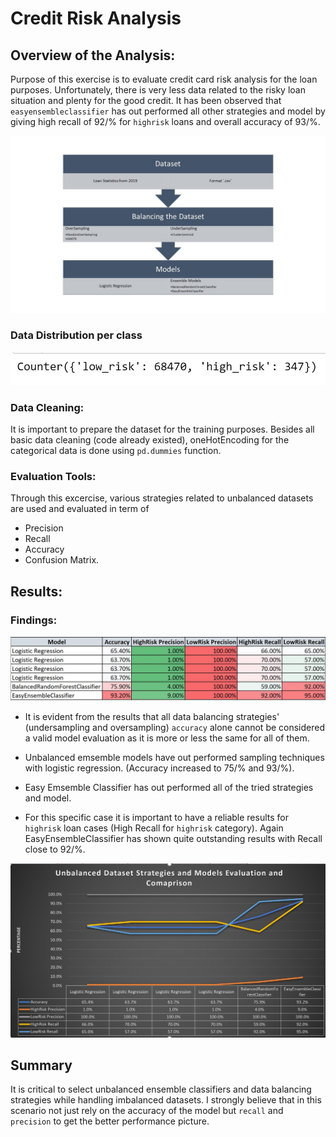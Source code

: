# Credit Risk Analysis
## Overview of the Analysis:

Purpose of this exercise is to evaluate credit card risk analysis for the loan purposes. Unfortunately, there is very less data related to the risky loan situation and plenty for the good credit. It has been observed that `easyensembleclassifier` has out performed all other strategies and model by giving high recall of 92/% for `highrisk` loans and overall accuracy of 93/%. 

![summary](Images/summary.jpg)


### Data Distribution per class 

![y_labels](Images/Labels.JPG)

### Data Cleaning:
It is important to prepare the dataset for the training purposes. Besides all basic data cleaning (code already existed), oneHotEncoding for the categorical data is done using `pd.dummies` function. 

### Evaluation Tools:

Through this excercise, various strategies related to unbalanced datasets are used and evaluated in term of 
- Precision
- Recall
- Accuracy
- Confusion Matrix. 

## Results: 

### Findings:

![Evaluation](Images/Evaluation_Summary.JPG)

- It is evident from the results that all data balancing strategies' (undersampling and oversampling) `accuracy` alone cannot be considered a valid model evaluation as it is more or less the same for all of them.

- Unbalanced emsemble models have out performed sampling techniques with logistic regression. (Accuracy increased to 75/% and 93/%). 
- Easy Emsemble Classifier has out performed all of the tried strategies and model. 
- For this specific case it is important to have a reliable results for `highrisk` loan cases (High Recall for `highrisk` category). Again EasyEnsembleClassifier has shown quite outstanding results with Recall close to 92/%.  


![EvaluationGraph](Images/Evaluation_Summary_graph.JPG)


## Summary
It is critical to select unbalanced ensemble classifiers and data balancing strategies while handling imbalanced datasets. I strongly believe that in this scenario not just rely on the accuracy of the model but `recall` and `precision` to get the better performance picture. 
 
